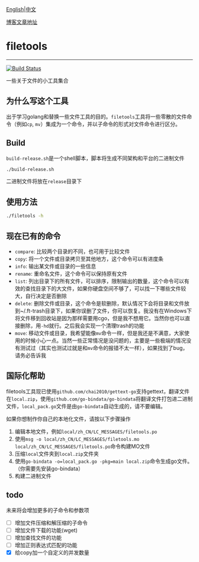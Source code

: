[English](https://github.com/HaoKunT/filetools/blob/master/README.md)|[中文](https://github.com/HaoKunT/filetools/blob/master/README_zh-CN.md)

[博客文章地址](https://hkvision.cn/2019/09/12/filetools工具/)
# filetools
--------------------------------
[![Build Status](https://travis-ci.org/HaoKunT/filetools.svg?branch=master)](https://travis-ci.org/HaoKunT/filetools)

一些关于文件的小工具集合

## 为什么写这个工具
出于学习golang和替换一些文件工具的目的。`filetools`工具将一些零散的文件命令（例如`cp`, `mv`）集成为一个命令，并以子命令的形式对文件命令进行区分。

## Build
`build-release.sh`是一个shell脚本，脚本将生成不同架构和平台的二进制文件
``` bash
./build-release.sh
```
二进制文件将放在`release`目录下

## 使用方法
``` bash
./filetools -h
```

## 现在已有的命令
- `compare`: 比较两个目录的不同，也可用于比较文件
- `copy`: 将一个文件或目录拷贝至其他地方，这个命令可以有进度条
- `info`: 输出某文件或目录的一些信息
- `rename`: 重命名文件，这个命令可以保持原有文件
- `list`: 列出目录下的所有文件，可以排序，限制输出的数量，这个命令可以有效的查找目录下的大文件，如果你硬盘空间不够了，可以找一下哪些文件较大，自行决定是否删除
- `delete`: 删除文件或目录，这个命令是软删除，默认情况下会将目录和文件放到~/.ft-trash目录下，如果你误删了文件，你可以恢复。我没有在Windows下将文件移到回收站是因为那样需要用cgo，但是我不想用它。当然你也可以直接删除，用`-hd`就行。之后我会实现一个清理trash的功能
- `move`: 移动文件或目录，我希望能像`mv`命令一样，但是我还是不满意，大家使用的时候小心一点。当然一些正常情况是没问题的，主要是一些极端的情况没有测试过（其实也测试过就是和`mv`命令的报错不太一样），如果找到了bug，请务必告诉我

## 国际化帮助
filetools工具现已使用`github.com/chai2010/gettext-go`支持gettext，翻译文件在`local.zip`，使用`github.com/go-bindata/go-bindata`将翻译文件打包进二进制文件，`local_pack.go`文件是由`go-bindata`自动生成的，请不要编辑。

如果你想制作你自己的本地化文件，请按以下步骤操作
1. 编辑本地文件，例如`local/zh_CN/LC_MESSAGES/filetools.po`
2. 使用`msg -o local/zh_CN/LC_MESSAGES/filetools.mo local/zh_CN/LC_MESSAGES/filetools.po`命令构建MO文件
3. 压缩`local`文件夹到`local.zip`文件夹
4. 使用`go-bindata -o=local_pack.go -pkg=main local.zip`命令生成go文件。（你需要先安装go-bindata）
5. 构建二进制文件

## todo
未来将会增加更多的子命令和参数项

- [ ] 增加文件压缩和解压缩的子命令
- [ ] 增加文件下载的功能(wget)
- [ ] 增加查找文件的功能
- [ ] 增加正则表达式匹配的功能
- [x] 给copy加一个自定义的并发数量